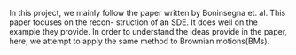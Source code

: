 In this project, we mainly follow the paper written by Boninsegna et. al. This paper focuses on the recon-
struction of an SDE. It does well on the example they provide. In order to understand the ideas provide in
the paper, here, we attempt to apply the same method to Brownian motions(BMs).
